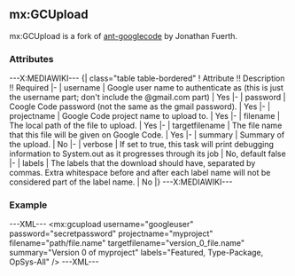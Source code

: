 ## mx:GCUpload

mx:GCUpload is a fork of [ant-googlecode](https://code.google.com/p/ant-googlecode) by Jonathan Fuerth.

### Attributes
---X:MEDIAWIKI---
{| class="table table-bordered"
! Attribute !! Description !! Required
|-
| username
| Google user name to authenticate as (this is just the username part; don't include the @gmail.com part)
| Yes
|-
| password
| Coogle Code password (not the same as the gmail password). 
| Yes
|-
| projectname
| Google Code project name to upload to. 
| Yes
|-
| filename
| The local path of the file to upload. 
| Yes
|-
| targetfilename
| The file name that this file will be given on Google Code. 
| Yes
|-
| summary
| Summary of the upload. 
| No
|-
| verbose
| If set to true, this task will print debugging information to System.out as it progresses through its job 
| No, default false
|-
| labels
| The labels that the download should have, separated by commas. Extra whitespace before and after each label name will not be considered part of the label name. 
| No
|}
---X:MEDIAWIKI---

### Example
---XML---
<mx:gcupload 
        username="googleuser" 
        password="secretpassword" 
        projectname="myproject" 
        filename="path/file.name" 
        targetfilename="version_0_file.name"
        summary="Version 0 of myproject"
        labels="Featured, Type-Package, OpSys-All" />
---XML---
